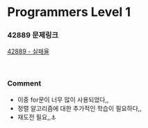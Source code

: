 # Programmers Level 1

### 42889 문제링크

[42889 - 실패율](https://school.programmers.co.kr/learn/courses/30/lessons/42889)

<br>

### Comment

-   이중 for문이 너무 많이 사용되었다,,
-   정렬 알고리즘에 대한 추가적인 학습이 필요하다,,
-   재도전 필요,,⚓️
